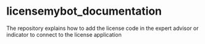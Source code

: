 # licensemybot_documentation
The repository explains how to add the license code in the expert advisor or indicator to connect to the license application
